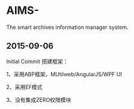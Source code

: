 # AIMS-
The smart archives information manager system.

2015-09-06
-------------------------------------------------------
Initial Commit
搭建框架：

1、采用ABP框架，MUtilweb/AngularJS/WPF UI

2、采用EF模式

3、没有集成ZERO权限模块

